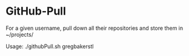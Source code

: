 # GitHub-Pull
For a given username, pull down all their repositories and store them in ~/projects/

Usage:
./githubPull.sh gregbakerstl
